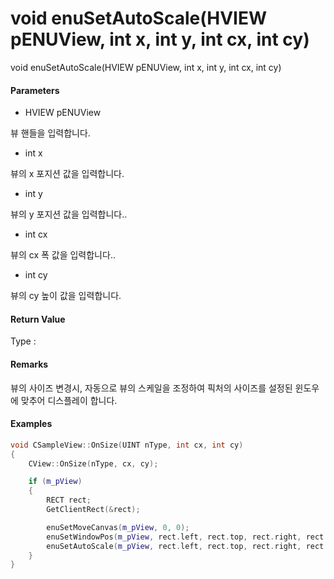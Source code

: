 # void enuSetAutoScale\(HVIEW pENUView, int x, int y, int cx, int cy\)

void enuSetAutoScale\(HVIEW pENUView, int x, int y, int cx, int cy\)

#### Parameters

* HVIEW pENUView

뷰 핸들을 입력합니다.

* int x

뷰의 x 포지션 값을 입력합니다.

* int y

뷰의 y 포지션 값을 입력합니다..

* int cx

뷰의 cx  폭 값을 입력합니다..

* int cy

뷰의 cy 높이 값을 입력합니다.

#### Return Value

Type :

#### Remarks

뷰의 사이즈 변경시, 자동으로 뷰의 스케일을 조정하여 픽처의 사이즈를 설정된 윈도우에 맞추어 디스플레이 합니다.

#### Examples

```cpp
void CSampleView::OnSize(UINT nType, int cx, int cy)
{
	CView::OnSize(nType, cx, cy);

	if (m_pView)
	{
		RECT rect;
		GetClientRect(&rect);

		enuSetMoveCanvas(m_pView, 0, 0);
		enuSetWindowPos(m_pView, rect.left, rect.top, rect.right, rect.bottom);
		enuSetAutoScale(m_pView, rect.left, rect.top, rect.right, rect.bottom);
	}
}

```

#### 



